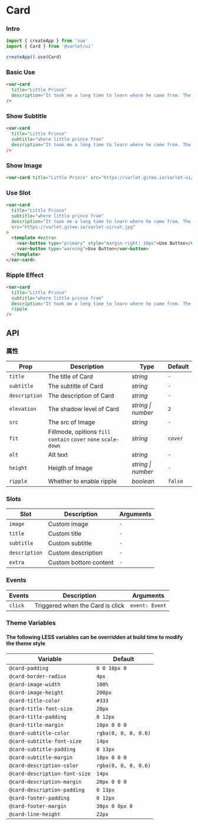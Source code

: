 # Card

### Intro

```js
import { createApp } from 'vue'
import { Card } from '@varlet/ui'

createApp().use(Card)
```

### Basic Use

```html
<var-card
  title="Little Prince"
  description="It took me a long time to learn where he came from. The little prince, whoasked me so many questions, never seemed to hear the ones I asked him. Itwas from words dropped by chance that, little by little, everything wasrevealed to me."
/>
```

### Show Subtitle

```html
<var-card
  title="Little Prince"
  subtitle="where little prince from"
  description="It took me a long time to learn where he came from. The little prince, whoasked me so many questions, never seemed to hear the ones I asked him. Itwas from words dropped by chance that, little by little, everything wasrevealed to me."
/>
```

### Show Image

```html
<var-card title="Little Prince" src="https://varlet.gitee.io/varlet-ui/cat.jpg" />
```

### Use Slot

```html
<var-card
  title="Little Prince"
  subtitle="where little prince from"
  description="It took me a long time to learn where he came from. The little prince, whoasked me so many questions, never seemed to hear the ones I asked him. Itwas from words dropped by chance that, little by little, everything wasrevealed to me."
  src="https://varlet.gitee.io/varlet-ui/cat.jpg"
>
  <template #extra>
    <var-button type="primary" style="margin-right: 10px">Use Button</var-button>
    <var-button type="warning">Use Button</var-button>
  </template>
</var-card>
```

### Ripple Effect

```html
<var-card
  title="Little Prince"
  subtitle="where little prince from"
  description="It took me a long time to learn where he came from. The little prince, whoasked me so many questions, never seemed to hear the ones I asked him. Itwas from words dropped by chance that, little by little, everything wasrevealed to me."
  ripple
/>
```

## API

### 属性

| Prop          | Description                                                     | Type               | Default |
| ------------- | --------------------------------------------------------------- | ------------------ | ------- |
| `title`       | The title of Card                                               | _string_           | `-`     |
| `subtitle`    | The subtitle of Card                                            | _string_           | `-`     |
| `description` | The description of Card                                         | _string_           | `-`     |
| `elevation`   | The shadow level of Card                                        | _string \| number_ | `2`     |
| `src`         | The src of Image                                                | _string_           | `-`     |
| `fit`         | Fillmode, opitions `fill` `contain` `cover` `none` `scale-down` | _string_           | `cover` |
| `alt`         | Alt text                                                        | _string_           | `-`     |
| `height`      | Heigth of Image                                                 | _string \| number_ | `-`     |
| `ripple`      | Whether to enable ripple                                        | _boolean_          | `false` |

### Slots

| Slot          | Description           | Arguments |
| ------------- | --------------------- | --------- |
| `image`       | Custom image          | `-`       |
| `title`       | Custom title          | `-`       |
| `subtitle`    | Custom subtitle       | `-`       |
| `description` | Custom description    | `-`       |
| `extra`       | Custom bottom content | `-`       |

### Events

| Events  | Description                      | Arguments      |
| ------- | -------------------------------- | -------------- |
| `click` | Triggered when the Card is click | `event: Event` |

### Theme Variables

#### The following LESS variables can be overridden at build time to modify the theme style

| Variable                      | Default              |
| ----------------------------- | -------------------- |
| `@card-padding`               | `0 0 10px 0`         |
| `@card-border-radius`         | `4px`                |
| `@card-image-width`           | `100%`               |
| `@card-image-height`          | `200px`              |
| `@card-title-color`           | `#333`               |
| `@card-title-font-size`       | `20px`               |
| `@card-title-padding`         | `0 12px`             |
| `@card-title-margin`          | `10px 0 0 0`         |
| `@card-subtitle-color`        | `rgba(0, 0, 0, 0.6)` |
| `@card-subtitle-font-size`    | `14px`               |
| `@card-subtitle-padding`      | `0 13px`             |
| `@card-subtitle-margin`       | `10px 0 0 0`         |
| `@card-description-color`     | `rgba(0, 0, 0, 0.6)` |
| `@card-description-font-size` | `14px`               |
| `@card-description-margin`    | `20px 0 0 0`         |
| `@card-description-padding`   | `0 13px`             |
| `@card-footer-padding`        | `0 12px`             |
| `@card-footer-margin`         | `30px 0 0px 0`       |
| `@card-line-height`           | `22px`               |
